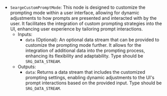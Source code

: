 - `SeargeCustomPromptMode`: This node is designed to customize the prompting mode within a user interface, allowing for dynamic adjustments to how prompts are presented and interacted with by the user. It facilitates the integration of custom prompting strategies into the UI, enhancing user experience by tailoring prompt interactions.
    - Inputs:
        - `data` (Optional): An optional data stream that can be provided to customize the prompting mode further. It allows for the integration of additional data into the prompting process, enhancing its flexibility and adaptability. Type should be `SRG_DATA_STREAM`.
    - Outputs:
        - `data`: Returns a data stream that includes the customized prompting settings, enabling dynamic adjustments to the UI's prompt interactions based on the provided input. Type should be `SRG_DATA_STREAM`.
